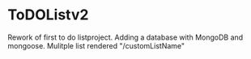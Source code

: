 # ToDOListv2
Rework of first to do listproject. Adding a database with MongoDB and mongoose. Mulitple list rendered "/customListName"
